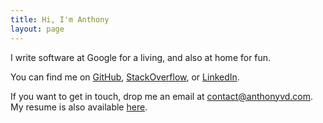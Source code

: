 ```yaml
---
title: Hi, I'm Anthony
layout: page
---
```

I write software at Google for a living, and also at home for fun.

You can find me on [GitHub](https://github.com/anthonyvds), [StackOverflow](https://stackoverflow.com/story/anthonyvd), or [LinkedIn](www.linkedin.com/in/anthonyvd).

If you want to get in touch, drop me an email at <a href='mailto:contact@anthonyvd.com'>contact@anthonyvd.com</a>. My resume is also available [here](/resume).